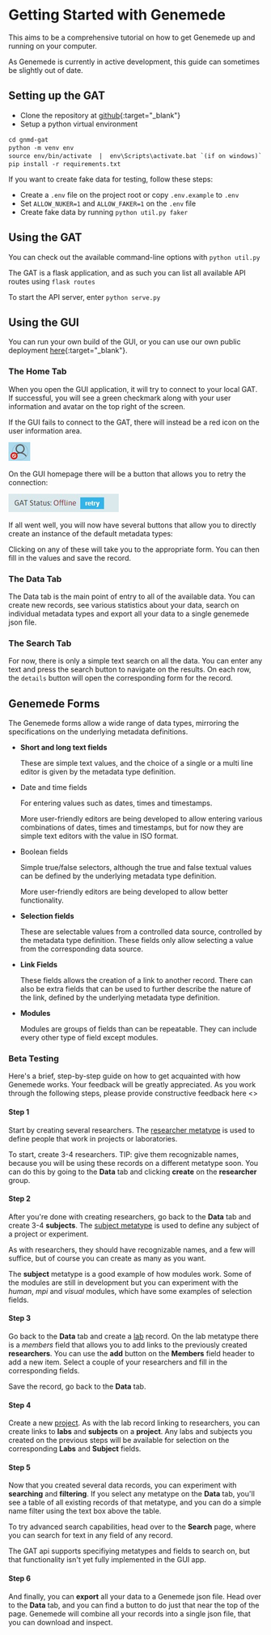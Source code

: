 # Getting Started with Genemede
This aims to be a comprehensive tutorial on how to get Genemede up and running on your computer.

<div class="gnmd-warningbox">
As Genemede is currently in active development, this guide can sometimes be slightly out of date.
</div>

## Setting up the GAT

- Clone the repository at [github](https://github.com/genemede/gnmd-gat){:target="_blank"}
- Setup a python virtual environment
```
cd gnmd-gat
python -m venv env
source env/bin/activate  |  env\Scripts\activate.bat `(if on windows)`
pip install -r requirements.txt
```

If you want to create fake data for testing, follow these steps:

- Create a `.env` file on the project root or copy `.env.example` to `.env`
- Set `ALLOW_NUKER=1` and `ALLOW_FAKER=1` on the `.env` file
- Create fake data by running `python util.py faker`


## Using the GAT

You can check out the available command-line options with ```python util.py```

The GAT is a flask application, and as such you can list all available API routes using ```flask routes```

To start the API server, enter ```python serve.py```

## Using the GUI

You can run your own build of the GUI, or you can use our own public deployment [here](https://genemede.github.io/gnmd-gui/){:target="_blank"}.

### The Home Tab
<!-- ![Home Tab](/img/home_tab.jpg) -->

When you open the GUI application, it will try to connect to your local GAT. If successful, you will see a green checkmark along with your user information and avatar on the top right of the screen.

If the GUI fails to connect to the GAT, there will instead be a red icon on the user information area.

![GAT connection unsuccessful](/img/gat_error.jpg)

On the GUI homepage there will be a button that allows you to retry the connection:

![GAT status offline](/img/gat_retry.jpg)

If all went well, you will now have several buttons that allow you to directly create an instance of the default metadata types:

<!-- ![Create Buttons](/img/hp_create_buttons.jpg) -->

Clicking on any of these will take you to the appropriate form. You can then fill in the values and save the record.

### The Data Tab

<!-- ![Data Manage Tab](/img/data_tab.jpg) -->

The Data tab is the main point of entry to all of the available data. You can create new records, see various statistics about your data, search on individual metadata types and export all your data to a single genemede json file.

<!-- ![Metatypes Tab](/img/data_manage.jpg) -->

### The Search Tab

For now, there is only a simple text search on all the data. You can enter any text and press the search button to navigate on the results. On each row, the ```details``` button will open the corresponding form for the record.

## Genemede Forms

The Genemede forms allow a wide range of data types, mirroring the specifications on the underlying metadata definitions.

- **Short and long text fields**

    These are simple text values, and the choice of a single or a multi line editor is given by the metadata type definition.

- Date and time fields

    For entering values such as dates, times and timestamps.
    <div class="gnmd-warningbox">
    More user-friendly editors are being developed to allow entering various combinations of dates, times and timestamps, but for now they are simple text editors with the value in ISO format.
    </div>

- Boolean fields

    Simple true/false selectors, although the true and false textual values can be defined by the underlying metadata type definition.
    <div class="gnmd-warningbox">
    More user-friendly editors are being developed to allow better functionality.
    </div>

- **Selection fields**

    These are selectable values from a controlled data source, controlled by the metadata type definition. These fields only allow selecting a value from the corresponding data source.

- **Link Fields**

    These fields allows the creation of a link to another record. There can also be extra fields that can be used to further describe the nature of the link, defined by the underlying metadata type definition.

- **Modules**

    Modules are groups of fields than can be repeatable. They can include every other type of field except modules.

### Beta Testing

Here's a brief, step-by-step guide on how to get acquainted with how Genemede works. Your feedback will be greatly appreciated. As you work through the following steps, please provide constructive feedback here <>

#### Step 1

Start by creating several researchers. The [researcher metatype](/reference/mtypes/researcher/) is used to define people that work in projects or laboratories.

To start, create 3-4 researchers. TIP: give them recognizable names, because you will be using these records on a different metatype soon. You can do this by going to the **Data** tab and clicking **create** on the **researcher** group.

#### Step 2

After you're done with creating researchers, go back to the **Data** tab and create 3-4 **subjects**. The [subject metatype](/reference/mtypes/subject/) is used to define any subject of a project or experiment.

As with researchers, they should have recognizable names, and a few will suffice, but of course you can create as many as you want.

The **subject** metatype is a good example of how modules work. Some of the modules are still in development but you can experiment with the *human*, *mpi* and *visual* modules, which have some examples of selection fields.

#### Step 3

Go back to the **Data** tab and create a [lab](/reference/mtypes/lab/) record. On the lab metatype there is a *members* field that allows you to add links to the previously created **researchers**. You can use the **add** button on the **Members** field header to add a new item. Select a couple of your researchers and fill in the corresponding fields.

Save the record, go back to the **Data** tab.

#### Step 4

Create a new [project](/reference/mtypes/project/). As with the lab record linking to researchers, you can create links to **labs** and **subjects** on a **project**. Any labs and subjects you created on the previous steps will be available for selection on the corresponding **Labs** and **Subject** fields.

#### Step 5

Now that you created several data records, you can experiment with **searching** and **filtering**. If you select any metatype on the **Data** tab, you'll see a table of all existing records of that metatype, and you can do a simple name filter using the text box above the table.

To try advanced search capabilities, head over to the **Search** page, where you can search for text in any field of any record.

<div class="gnmd-infobox">
The GAT api supports specifiying metatypes and fields to search on, but that functionality isn't yet fully implemented in the GUI app.
</div>

#### Step 6

And finally, you can **export** all your data to a Genemede json file. Head over to the **Data** tab, and you can find a button to do just that near the top of the page. Genemede will combine all your records into a single json file, that you can download and inspect.
